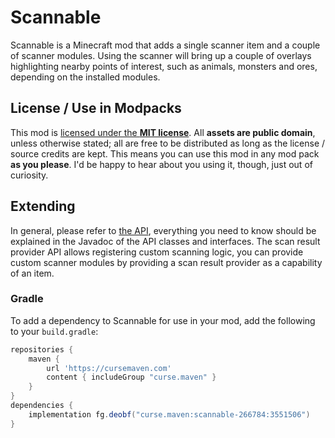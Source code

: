 # Scannable
Scannable is a Minecraft mod that adds a single scanner item and a couple of scanner modules. Using the scanner will bring up a couple of overlays highlighting nearby points of interest, such as animals, monsters and ores, depending on the installed modules.

## License / Use in Modpacks
This mod is [licensed under the **MIT license**](LICENSE). All **assets are public domain**, unless otherwise stated; all are free to be distributed as long as the license / source credits are kept. This means you can use this mod in any mod pack **as you please**. I'd be happy to hear about you using it, though, just out of curiosity.

## Extending
In general, please refer to [the API](src/main/java/li/cil/scannable/api), everything you need to know should be explained in the Javadoc of the API classes and interfaces. The scan result provider API allows registering custom scanning logic, you can provide custom scanner modules by providing a scan result provider as a capability of an item.

### Gradle
To add a dependency to Scannable for use in your mod, add the following to your `build.gradle`:

```groovy
repositories {
    maven {
        url 'https://cursemaven.com'
        content { includeGroup "curse.maven" }
    }
}
dependencies {
    implementation fg.deobf("curse.maven:scannable-266784:3551506")
}
```
